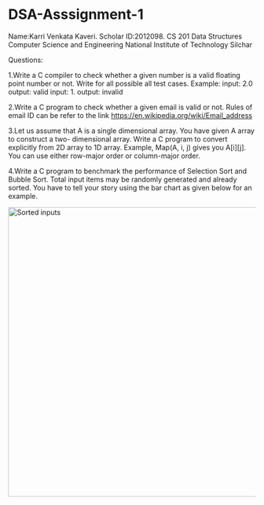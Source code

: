 # DSA-Asssignment-1
Name:Karri Venkata Kaveri. Scholar ID:2012098. CS 201 Data Structures Computer Science and Engineering National Institute of Technology Silchar

Questions:

1.Write a C compiler to check whether a given number is a valid floating point number or not. Write for all possible all test cases. Example: input: 2.0 output: valid input: 1. output: invalid

2.Write a C program to check whether a given email is valid or not. Rules of email ID can be refer to the link https://en.wikipedia.org/wiki/Email_address

3.Let us assume that A is a single dimensional array. You have given A array to construct a two- dimensional array. Write a C program to convert explicitly from 2D array to 1D array. Example, Map(A, i, j) gives you A[i][j]. You can use either row-major order or column-major order.

4.Write a C program to benchmark the performance of Selection Sort and Bubble Sort. Total input items may be randomly generated and already sorted. You have to tell your story using the bar chart as given below for an example.


<img width="589" alt="Sorted inputs" src="https://user-images.githubusercontent.com/90706490/136739766-fbbac7f5-be0e-460b-bf57-7395b3c1f2db.png">
